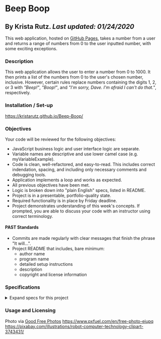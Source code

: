 # Beep Boop

## By Krista Rutz.  _Last updated: 01/24/2020_

This web application, hosted on [GitHub Pages](https://kristarutz.github.io/Beep-Boop/), takes a number from a user and returns a range of numbers from 0 to the user inputted number, with some exciting exceptions.

### Description

This web application allows the user to enter a number from 0 to 1000. It then prints a list of the numbers from 0 to the user's chosen number, inclusive. However, certain rules replace numbers containing the digits 1, 2, or 3 with _"Beep!"_, _"Boop!"_, and _"I'm sorry, Dave. I'm afraid I can't do that."_, respectively.

### Installation / Set-up

https://kristarutz.github.io/Beep-Boop/

### Objectives
Your code will be reviewed for the following objectives:

- JavaScript business logic and user interface logic are separate.  
- Variable names are descriptive and use lower camel case (e.g. myVariableExample).
- Code is clean, well-refactored, and easy-to-read. This includes correct indendation, spacing, and including only necessary comments and debugging tools.
- Application implements a loop and works as expected.
- All previous objectives have been met.
- Logic is broken down into "plain English" specs, listed in README.
- Project is in a presentable, portfolio-quality state.
- Required functionality is in place by Friday deadline.
- Project demonstrates understanding of this week's concepts. If prompted, you are able to discuss your code with an instructor using correct terminology.
#### PAST Standards
- Commits are made regularly with clear messages that finish the phrase "It will…".
- Project README that includes, bare minimum:
  - author name
  - program name
  - detailed setup instructions
  - description
  - copyright and license information

### Specifications
<details>
  <summary>Expand specs for this project</summary>

* **Spec**: The program returns an error message when the inputted number is out of range.
  * **Input**: "-4"
  * **Output**: "Value must be greater than or equal to 0."  
  
* **Spec**: The program returns a range of numbers from 0 to the users inputted number
  * **Input**: "4"
  * **Output**: "0, 1, 2, 3, 4"
* **Spec**: The program can be re-used to show new results
  * **Input**: "4" => GO , "2" => GO
  * **Output**: "0, 1, 2, 3, 4" => "0, 1, 2"
* **Spec**: The program returns "I'm sorry Dave, I'm afraid I can't do that" in place of numbers that contain the digit "3"
  * **Input**: "4"
  * **Output**: "0, 1, 2, "I'm sorry Dave, I'm afraid I can't do that", 4"
* **Spec**: The program returns "Boop!" in place of numbers that contain the digit "2"
  * **Input**: "4"
  * **Output**: "0, 1, "Boop!", "I'm sorry Dave, I'm afraid I can't do that", 4"
* **Spec**: The program returns "Beep!" in place of numbers that contain the digit "1"
  * **Input**: "4"
  * **Output**: "0, "Beep!", "Boop!", "I'm sorry Dave, I'm afraid I can't do that", 4"
* **Spec**: The program allows the user to reset the form
  * **Input**: Clicks reset
  * **Output**: Form is reset and the output display is empty
  #### Further Exploration
* **Spec**: The program will allow the user to enter "game mode"
  * **Input**: Clikc Game mode
  * **Output**: Game mode is toggled.
* **Spec**: "Game mode" brings up buttons for the user to choose from
  * **Input**: "Toggle Game mode"
  * **Output**: Button selection is displayed: #, beep, boop, "sorry"
* **Spec**: The program displays "0" and outputs true when user selects 0.
  * **Input**: "0"
  * **Output**: "correct"
* **Spec**: The program displays "0" and outputs false when user selects !0.
  * **Input**: "Beep!"
  * **Output**: "Beep!"
* **Spec**: The program displays "1" when user clicks next.
  * **Input**: Clicks next
  * **Output**: Game display reset & next "number" appears
* **Spec**: The program displays "1" and outputs true when user selects "beep".
  * **Input**: "beep"
  * **Output**: "correct"
  * **Spec**: The program displays "1" and outputs false when user selects "1".
  * **Input**: "1"
  * **Output**: "wrong"
  * **Spec**: The program displays "2" and outputs true when user selects "boop".
  * **Input**: "boop"
  * **Output**: "correct"
  * **Spec**: The program displays "2" and outputs false when user selects "2" or "beep".
  * **Input**: "2"
  * **Output**: "wrong"
</details>

### Usage and Licensing

Photo via <a href="https://www.goodfreephotos.com/">Good Free Photos</a>
https://www.pxfuel.com/en/free-photo-eiupq
https://pixabay.com/illustrations/robot-computer-technology-clipart-3743431/
